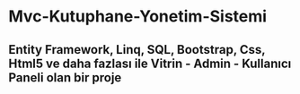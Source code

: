 # Mvc-Kutuphane-Yonetim-Sistemi
## Entity Framework, Linq, SQL, Bootstrap, Css, Html5 ve daha fazlası ile Vitrin - Admin - Kullanıcı Paneli olan bir proje
